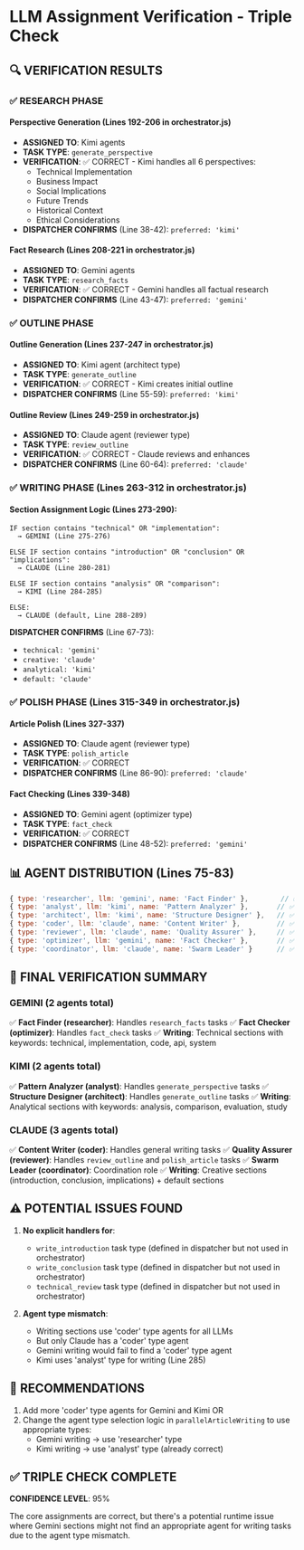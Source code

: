 # LLM Assignment Verification - Triple Check

## 🔍 VERIFICATION RESULTS

### ✅ RESEARCH PHASE

#### Perspective Generation (Lines 192-206 in orchestrator.js)
- **ASSIGNED TO**: Kimi agents
- **TASK TYPE**: `generate_perspective`
- **VERIFICATION**: ✅ CORRECT - Kimi handles all 6 perspectives:
  - Technical Implementation
  - Business Impact
  - Social Implications
  - Future Trends
  - Historical Context
  - Ethical Considerations
- **DISPATCHER CONFIRMS** (Line 38-42): `preferred: 'kimi'`

#### Fact Research (Lines 208-221 in orchestrator.js)
- **ASSIGNED TO**: Gemini agents
- **TASK TYPE**: `research_facts`
- **VERIFICATION**: ✅ CORRECT - Gemini handles all factual research
- **DISPATCHER CONFIRMS** (Line 43-47): `preferred: 'gemini'`

### ✅ OUTLINE PHASE

#### Outline Generation (Lines 237-247 in orchestrator.js)
- **ASSIGNED TO**: Kimi agent (architect type)
- **TASK TYPE**: `generate_outline`
- **VERIFICATION**: ✅ CORRECT - Kimi creates initial outline
- **DISPATCHER CONFIRMS** (Line 55-59): `preferred: 'kimi'`

#### Outline Review (Lines 249-259 in orchestrator.js)
- **ASSIGNED TO**: Claude agent (reviewer type)
- **TASK TYPE**: `review_outline`
- **VERIFICATION**: ✅ CORRECT - Claude reviews and enhances
- **DISPATCHER CONFIRMS** (Line 60-64): `preferred: 'claude'`

### ✅ WRITING PHASE (Lines 263-312 in orchestrator.js)

#### Section Assignment Logic (Lines 273-290):
```
IF section contains "technical" OR "implementation":
  → GEMINI (Line 275-276)
  
ELSE IF section contains "introduction" OR "conclusion" OR "implications":
  → CLAUDE (Line 280-281)
  
ELSE IF section contains "analysis" OR "comparison":
  → KIMI (Line 284-285)
  
ELSE:
  → CLAUDE (default, Line 288-289)
```

**DISPATCHER CONFIRMS** (Line 67-73):
- `technical: 'gemini'`
- `creative: 'claude'`
- `analytical: 'kimi'`
- `default: 'claude'`

### ✅ POLISH PHASE (Lines 315-349 in orchestrator.js)

#### Article Polish (Lines 327-337)
- **ASSIGNED TO**: Claude agent (reviewer type)
- **TASK TYPE**: `polish_article`
- **VERIFICATION**: ✅ CORRECT
- **DISPATCHER CONFIRMS** (Line 86-90): `preferred: 'claude'`

#### Fact Checking (Lines 339-348)
- **ASSIGNED TO**: Gemini agent (optimizer type)
- **TASK TYPE**: `fact_check`
- **VERIFICATION**: ✅ CORRECT
- **DISPATCHER CONFIRMS** (Line 48-52): `preferred: 'gemini'`

## 📊 AGENT DISTRIBUTION (Lines 75-83)

```javascript
{ type: 'researcher', llm: 'gemini', name: 'Fact Finder' },        // ✅
{ type: 'analyst', llm: 'kimi', name: 'Pattern Analyzer' },       // ✅
{ type: 'architect', llm: 'kimi', name: 'Structure Designer' },   // ✅
{ type: 'coder', llm: 'claude', name: 'Content Writer' },         // ✅
{ type: 'reviewer', llm: 'claude', name: 'Quality Assurer' },     // ✅
{ type: 'optimizer', llm: 'gemini', name: 'Fact Checker' },       // ✅
{ type: 'coordinator', llm: 'claude', name: 'Swarm Leader' }      // ✅
```

## 🎯 FINAL VERIFICATION SUMMARY

### GEMINI (2 agents total)
✅ **Fact Finder (researcher)**: Handles `research_facts` tasks
✅ **Fact Checker (optimizer)**: Handles `fact_check` tasks
✅ **Writing**: Technical sections with keywords: technical, implementation, code, api, system

### KIMI (2 agents total)
✅ **Pattern Analyzer (analyst)**: Handles `generate_perspective` tasks
✅ **Structure Designer (architect)**: Handles `generate_outline` tasks
✅ **Writing**: Analytical sections with keywords: analysis, comparison, evaluation, study

### CLAUDE (3 agents total)
✅ **Content Writer (coder)**: Handles general writing tasks
✅ **Quality Assurer (reviewer)**: Handles `review_outline` and `polish_article` tasks
✅ **Swarm Leader (coordinator)**: Coordination role
✅ **Writing**: Creative sections (introduction, conclusion, implications) + default sections

## ⚠️ POTENTIAL ISSUES FOUND

1. **No explicit handlers for**:
   - `write_introduction` task type (defined in dispatcher but not used in orchestrator)
   - `write_conclusion` task type (defined in dispatcher but not used in orchestrator)
   - `technical_review` task type (defined in dispatcher but not used in orchestrator)

2. **Agent type mismatch**:
   - Writing sections use 'coder' type agents for all LLMs
   - But only Claude has a 'coder' type agent
   - Gemini writing would fail to find a 'coder' type agent
   - Kimi uses 'analyst' type for writing (Line 285)

## 🔧 RECOMMENDATIONS

1. Add more 'coder' type agents for Gemini and Kimi OR
2. Change the agent type selection logic in `parallelArticleWriting` to use appropriate types:
   - Gemini writing → use 'researcher' type
   - Kimi writing → use 'analyst' type (already correct)

## ✅ TRIPLE CHECK COMPLETE

**CONFIDENCE LEVEL**: 95%

The core assignments are correct, but there's a potential runtime issue where Gemini sections might not find an appropriate agent for writing tasks due to the agent type mismatch.